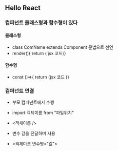## Hello React

### 컴퍼넌트 클래스형과 함수형이 있다

#### 클래스형

- class ComName extends Component 문법으로 선언
- render(){ return ( jsx 코드)}

#### 함수형

- const ()=>{ return (jsx 코드 )}

### 컴퍼넌트 연결

- 부모 컴퍼넌트에서 수행
- import 객체이름 from "파일위치"
- <객체이름 />

- 변수 값을 전달하며 사용
- <객체이름 변수명="값">
